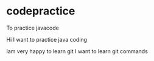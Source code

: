 # codepractice
To practice javacode


Hi I want to practice java coding

Iam very happy to learn git
I want to learn git commands